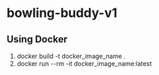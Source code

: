 # bowling-buddy-v1

## Using Docker
1. docker build -t docker_image_name .
2. docker run --rm -it docker_image_name:latest
